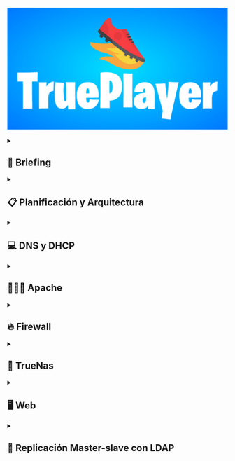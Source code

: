 ![](https://github.com/Manolete-chinchon/Super-Ultra-Sintesis/blob/main/images/TruePlayer-3-2-2025.png)
<details>
  <summary><h2>📖 Briefing</h2></summary>


<details>
  <summary><b>Idea del Proyecto</b></summary>
  <br>
La idea principal es hacer una pagina web de ventas de zapatos al estilo Nike y Adidas, con un sistema de backups que genere copias de seguridad conectado a un servidor DNS y  además un DHCP que se encargará de asignar direcciones ip a los servidores, las copias seran distribuidas por un servidor Truenas donde será almacenado por los servidores Maestro-esclavo conectados por LDAP todo protegido por un firewall.
</details>

<details>
  <summary><b>Objetivos</b></summary>
  <br>
Queremos que la web tenga la estructura similar a Nike o Adidas, con carrrito, lista de deseos y opciones de crear cuenta e inicio y cerrar sesión. Otra cosas que queremos es que con Mysql guardamos la base de datos y estas se envien al servidor Truenas en forma de backups para que las distribuya a los servidores linux Maestro-Esclavo que lo almacenará. Las Ip seran distribuidas por el DHCP que se situará junto el firewall.
  <br>
  <br>
Nuestro objetivo es aprender las funciones y a manejar el protocolo LDAP y a explorar y poder manejar con fluidez un servidor Truenas. Por parte del protocolo LDAP no conocemos nada y por parte del servidor Truenas sabemos poco y tiene opciones muy interesantes por explorar.
</details>

<details>
  <summary><b>Módulos del ciclo que tengan que ver con el proyecto</b></summary>
<br>
   Los módulos del ciclo que estarán presente en nuestro proyecto serán principalmente:
  <br>
  <br>
  
   Aplicaciones web: Este modulo se implementará para la creación y posterior edición de la web, html y css por parte del contenido y diseño, y php y mysql para la creación y la conexión con una base de datos.
   Seguridad informática: Este modulo se implementará para el uso del servidor Truenas, se encargará de la creación y distribución de los backups a los servidores linux master-slave, además de la implementación de un sistema de seguridad mediante firewall por sophos que tambien hará la función de DHCP.
  Sistemas operativos en red: Este modulo se implementará para la creación y posterior implementación de un servidor apache para el alojamiento de la web y para la comunicación LDAP para los servidores maestro esclavo que conectarán con el TrueNas
   Servicios en red: Este modulo se implementará para la creación del servidor DNS.
</details>

<details>
  <summary><b>Materiales necesarios</b></summary>
   <br>
   <p>&nbsp;&nbsp;&nbsp;&nbsp;Oracle virtualbox para los servidores (DNS + DHCP, Truenas).</p>
   <p>&nbsp;&nbsp;&nbsp;&nbsp;Sophos firewall.</p>
   <p>&nbsp;&nbsp;&nbsp;&nbsp;Cisco Packet Tracer (Para mapa lógico).</p>
   <p>&nbsp;&nbsp;&nbsp;&nbsp;HTML + CSS.</p>
   <p>&nbsp;&nbsp;&nbsp;&nbsp;APACHE O NGINX (PARA WEB).</p>
</details>
     
<details>
  <summary><b>Recursos</b></summary>
   <br>
   <p>&nbsp;&nbsp;&nbsp;&nbsp;https://www.w3schools.com/html/html_intro.asp</p>
   <p>&nbsp;&nbsp;&nbsp;&nbsp;https://openwebinars.net/academia/portada/html5-css3/</p>
   <p>&nbsp;&nbsp;&nbsp;&nbsp;https://askubuntu.com/questions/360190/how-to-configure-master-slave-ldap-replication</p>
   <p>&nbsp;&nbsp;&nbsp;&nbsp;https://www.youtube.com/watch?v=LzRK_8zwqxY</p>
   <p>&nbsp;&nbsp;&nbsp;&nbsp;https://somebooks.es/?s=LDAP+</p>
   <p>&nbsp;&nbsp;&nbsp;&nbsp;https://pandao.github.io/editor.md/en.html</p>
  </details>  
</details>     
     
<details>
  <summary><h2>📋 Planificación  y Arquitectura</h2></summary>

<details>
  <summary><b>Objetivos y Funcionalidades</b></summary>
  <br>
  Replicación de servidor OpenLDAP maestro-esclavo que copia la base de datos de una aplicación web 
  que mejora la seguridad para proteger las copias  
 </details> 
 
<details>
  <summary><b>Tecnologías a Implementar</b></summary>
  <br>
  Las tecnologias que se implementarán en el proyecto 
  <br>
  <br>
    
  **HTML**: HTML (Lenguaje de Marcas de Hipertexto) es el componente más básico de la Web. Define el significado y la estructura del contenido web. 
      
  **CSS** : El CSS podría definirse como un tipo de lenguaje que permite definir y crear la presentación visual de un documento ya estructurado y escrito en un lenguaje de marcado como puede ser HTML. Es decir, permite generar el diseño visual de páginas web e interfaces de usuario.
      
  **PHP** : Ofrece varias posibilidades para contenidos web dinámicos en su sitio web. PHP puede manejar fácilmente.
      una variedad de bases de datos, sistemas de archivos y directorios y también es adecuado para aplicaciones web complejas.
      
  **MySQL** : Es un sistema de gestión de bases de datos relacionales de código abierto. Al igual que con otras bases de datos relacionales, MySQL almacena los datos en tablas formadas
      por filas y columnas. Los usuarios   pueden definir, manipular, controlar y consultar datos con el lenguaje de consulta estructurada, también conocido como SQL.
      
  **JavaScript**: JavaScript es un lenguaje de programación que los desarrolladores utilizan para hacer páginas web interactivas. 
  Desde actualizar fuentes de redes sociales a mostrar animaciones y mapas interactivos, las funciones de JavaScript pueden mejorar la experiencia del usuario de
  un sitio web.
</details>

<details>
  <summary><b>Hardware virtualizado</b></summary>
  <br>
  
  **Firewall**: Un firewall es un sistema de seguridad de red de las computadoras que restringe el tráfico de Internet entrante, saliente o dentro de una red privada. Un firewall decide qué tráfico de red se admite y qué tráfico se considera peligroso. Básicamente, separa el tráfico bueno del malo, o el seguro del no fiable.
 
  **Máquina virtual**: Una máquina virtual (VM) es una representación virtual o emulación de un equipo físico que utiliza software en lugar de hardware para ejecutar programas e implementar aplicaciones. Al utilizar los recursos de una única máquina física, como memoria, CPU, interfaz de red y almacenamiento, las máquinas virtuales permiten a las empresas ejecutar virtualmente varias máquinas con distintos sistemas operativos en un único dispositivo.
</details>

<details>
  <summary><b>Servicios a Implementar</b></summary>
  <br>
  
  **DNS**: El sistema de nombres de dominio (DNS) es el componente del protocolo estándar de Internet responsable de convertir los nombres de dominio de uso humano en las direcciones del protocolo de Internet (IP) que los ordenadores utilizan para identificarse entre sí en la red.
  
  **DHCP**: Este protocolo se encarga de asignar de manera dinámica y automática una dirección IP, ya sea una dirección IP privada desde el router hacia los equipos de la red local, o también una IP pública por parte de un operador que utilice este tipo de protocolo para el establecimiento de la conexión.
  
  **LDAP**: Se trata de un conjunto de protocolos de licencia abierta que son utilizados para acceder a la información que está almacenada de forma centralizada en una red. Este protocolo se utiliza a nivel de aplicación para acceder a los servicios de directorio remoto
  
  **APACHE**: La funcionalidad principal de este servicio web es servir a los usuarios todos los ficheros necesarios para visualizar la web. Las solicitudes de los usuarios se hacen normalmente mediante un navegador (Chrome, Firefox... etc.). Por ejemplo, cuando un usuario escribe en su navegador página.com, esa petición llegará a nuestro servidor Apache que mediante el protocolo HTTP este se encargará de facilitarle los textos, imágenes, estilos, etc. que conforman la portada de nuestra web de forma segura.
</details>

<details>
  <summary><b>Sistemas Operativos a Utilizar</b></summary>
  
| Servicio | Sistema Operativo                             | RAM  | Almacenamiento | Procesadores | Ip           |
| -------- | --------------------------------------------- | ---- | -------------- | ------------ | ------------ |
| Host     | Win11_22H2_Spanish_x64v2                      | 16 GB| 722 GB         | 8            | ?            |
| DNS      | ubuntu-22.04.2-live-server-amd64              | 2 GB | 20 GB          | 2            | ?            |
| DHCP     | ubuntu-22.04.2-live-server-amd64              | 2 GB | 20 GB          | 2            | ?            |
| Apache   | ubuntu-22.04.2-live-server-amd64              | 2 GB | 16 GB          | 2            | ?            |
| Firewall | netgate-installer-v1.0-RC-amd64-20240919-1435 | 3 GB | 20 GB          | 2            | ?            |
| Truenas  | TrueNAS-13.0-U6.3                             | 8 GB | 20 GB x2       | 2            | ?            |

</details>

<details>
  <summary><b>Asignación de Roles y Responsabilidades</b></summary>
 <br>
  Àlex: Parte principal de la web, LDAP, apoyo al Truenas, firewall
  
  Roberto: LDAP, parte principal del Truenas, apoyo a la web, DNS, firewall
</details>

<details>
  <summary><b>Diagrama de Gantt</b></summary>
  
  ![](https://github.com/Manolete-chinchon/Super-Ultra-Sintesis/blob/main/images/Gr%C3%A1fico%20Diagrama%20de%20Gantt%20Profesional%20Multicolor.png)
</details>

<details>
  <summary><b>Diagrama de red</b></summary>

  ![](https://github.com/Manolete-chinchon/Super-Ultra-Sintesis/blob/main/images/Captura%20de%20pantalla%202025-02-10%20081700.png)
</details>

</details>

<details>
  <summary><h2>💻 DNS y DHCP</h2></summary>

<details>
  <summary><b>DNS</b></summary>
 <br>
  
Cuando administramos una infraestructura de servidores, es útil poder buscar las direcciones de red o IPs usando un nombre en lugar de tener que recordar números. Para lograr esto, podemos usar el servicio DNS, que convierte los nombres en direcciones IP.
  
En este caso, configuraremos un servidor DNS en Ubuntu 22.04 usando BIND9. Este servidor tendrá dos tipos de zonas:

**Zona directa:** que permite resolver nombres a direcciones IP.

**Zona inversa:** que convierte direcciones IP en nombres.

Requisitos previos:
 - Una MV con Ubuntu Server 22.04 
 - Un  adaptador de red: 
    - Red NAT: 192.168.1.0/24

## Actualización del sistema

Antes de empezar actualizamos el sistema operativo para garantizar que todas las aplicaciones y paquetes estén en su versión más reciente.
Para ello utilizamos los comandos  

**sudo apt update** para listar los paquetes que necesitan actualizaciones.
<br>
**sudo apt upgrade** para realizar las actualizaciones de los paquetes.

También instalamos el servicio Bind9 con el comando:
**sudo apt install bind9**

## Configuración

Para el servidor necesitamos que la IP se mantenga fija para ello modificamos el archivo netplan ubicado en /etc/netplan/00-installer-config.yaml
el resultado deberia tener la siguiente estructura:

   ![](https://github.com/Manolete-chinchon/Super-Ultra-Sintesis/blob/main/images/DNS/netplan.JPG)

Para realizar los cambios del netplan aplicamos 
  
    sudo netplan try - Indica si hay algun error en la configuación 
  
    sudo netplan apply - Aplicar los cambios 

## **Zonas**
<br>

**Zona Directa**

El primer archivo que editaremos será el que nos servirá para la zona directa. Para ello en la ubicación /etc/bind/ crearemos un directorio zones, 
copiamos el archivo db.local cambiandole el nombre con el comando
<br>

        sudo cp db.local /etc/bind/zones/db.proyectodns.com

Ahora podemos editar el archivo, debería quedar algo parecido a lo siguiente:

![](https://github.com/Manolete-chinchon/Super-Ultra-Sintesis/blob/main/images/DNS/Zona%20directa%20dns.JPG)
<br>

comprobamos que el archivo esta correctamente editado usamos el comando:
<br>

      sudo named-checkzone db.proyectodns.com /etc/bind/zones/db.proyectodns.com
<br>

**Zona Inversa**

Para la zona inversa copiamos el archivo db.127 y lo guardamos en el directorio zones en mi caso lo he llamado db.1.168.192 
<br>

      sudo cp db.127 /etc/bind/zones/db.1.168.192
      
Ahora editamos el contenido del archivo y el resultado debería verse así:

  ![](https://github.com/Manolete-chinchon/Super-Ultra-Sintesis/blob/main/images/DNS/Zona%20inversa%20DNS.JPG)

Comprobamos que el archivo ha sido correctamente editado con:
<br>

      sudo named-checkzone 6.168.192.in-addr-arpa /etc/bind/zones/db.6.168.192
        
<br>

**Configuración Local**

<br>

Para configurar las zonas de DNS locales para que el servidor resuelva nombres de dominio específicos dentro de la red editaremos el fichero **named.conf.local** antes de editar es recomendable hacer una copia del fichero
con el comando 

<br>

          sudo cp named.conf.local /etc/bind/named.conf.local.BKP

Ahora podemos editar el fichero named.conf.local y el resultado debería ser el siguiente:

![](https://github.com/Manolete-chinchon/Super-Ultra-Sintesis/blob/main/images/DNS/named_conf_local.JPG)

<br>
Comprobamos que la configuración es la correcta y no hayamos cometido errores con el comando:

<br>

        named-checkconf

si despues de lanzar el comando no devuelve nada significa que está bien configurado 

<br>

## **Lista de acceso y servidores forwarders**

<br>

Ahora editaremos el fichero **/etc/bind/named.conf.options** para crear una lista de acceso para restringir el acceso a quienes pueden realizar las consultas a nuestro servidor DNS. También pondremos un par de servidores forwarders donde pueda delegar nuestro servidor DNS local cuando no pueda resolver alguna consulta.

El resultado del fichero deberia ser algo parecido al siguiente:

![](https://github.com/Manolete-chinchon/Super-Ultra-Sintesis/blob/main/images/DNS/Lista%20de%20acceso%20y%20forwaders.JPG)

<br>

Ya casi finalizamos, pero antes de poner en marcha el servicio modificamos el fichero **/etc/default/named** donde especificaremos la opción-4 como argumento para el usuario bind, que  se crea automáticamente durante la instalación del servicio bind9. 

La opción -4  nos sirve para forzar el uso de IPv4 siempre y evitar  mensajes de error de red inalcanzable por direccionamiento IPv6.

Resultado:

![](https://github.com/Manolete-chinchon/Super-Ultra-Sintesis/blob/main/images/DNS/default%20named%20IPV4.JPG)

<br>
Con esto ya tenemos finalizada la configuración de nuestro servicio DNS, para comprobar que todo esta funcionando correctamente.
con:
para iniciar el servicio dns:

        sudo systemctl start bind9
<br>
para visualizar errores y el estado del servicio

        sudo systemctl status bind9

<br>

resultado:
<br>

![](https://github.com/Manolete-chinchon/Super-Ultra-Sintesis/blob/main/images/DNS/Status%20Bind9.JPG)
        
</details>

<details>
  <summary><b>DHCP</b></summary>
 <br>
El DHCP es un protocolo de red utilizado para asignar direcciones IP y otros parámetros de configuración de red a los dispositivos de forma automática. Esto simplifica la gestión de redes, ya que no es necesario configurar manualmente cada dispositivo.

Cuando un dispositivo se conecta a la red, envía una solicitud DHCP para obtener una dirección IP. El servidor DHCP responde asignando una IP disponible del rango de direcciones previamente configurado y proporciona otros parámetros importantes como la puerta de enlace predeterminada, los servidores DNS, y el tiempo de validez de la IP.

Este proceso ayuda a evitar conflictos de direcciones IP y facilita la administración de redes grandes, eliminando la necesidad de configuraciones manuales en cada dispositivo.

La implementación y uso del DHCP en nuestro proyecto se explicará en el apartado de pfsense en firewall porque en nuestro caso estas dos cosas se harán en conjunto
</details>

</details>

<details>
  <summary><h2>👩🏿‍💻 Apache</h2></summary>
  <br>

Apache es un servidor web de código abierto y gratuito que ha sido uno de los más populares en el mundo desde su lanzamiento en 1995. Apache es desarrollado y mantenido por la Apache Software Foundation. Es altamente configurable y compatible con una amplia variedad de sistemas operativos, incluyendo Linux, Windows, y macOS.

Apache es utilizado para servir páginas web estáticas y dinámicas a los usuarios a través de internet o una intranet y además apache es compatible con una variedad de lenguajes de programación y tecnologías como PHP, Python, Perl, y más.

Para obtener información de fuentes oficiales entre en este enlace: https://httpd.apache.org/

## Actualización del sistema

Antes de empezar actualizamos el sistema operativo para garantizar que todas las aplicaciones y paquetes estén en su versión más reciente.
Para ello utilizamos los comandos  

**sudo apt update** para listar los paquetes que necesitan actualizaciones.
<br>
**sudo apt upgrade** para realizar las actualizaciones de los paquetes.

## Configuración netplan

Para el servidor necesitamos que la IP se mantenga fija para ello modificamos el archivo netplan ubicado en /etc/netplan/00-installer-config.yaml
el resultado deberia tener la siguiente estructura:

![](https://github.com/Manolete-chinchon/Super-Ultra-Sintesis/blob/main/images/apache/netplan%20apache.png)

Para realizar los cambios del netplan aplicamos 
  
    sudo netplan try 
<br>

    sudo netplan apply

## Instalar apache

Ahora que esta todo actualizado y configurado ya podemos instalar el apache, para ello ponemos el sguiente comando:

    sudo apt install apache2

Una vez instalado podemos iniciar el servidor

    systemctl start apache2

Ahora que ya hemos iniciado comprobamos que funcione correctamente

    systemctl status apache2

Todo deberia verse así

![](https://github.com/Manolete-chinchon/Super-Ultra-Sintesis/blob/main/images/apache/image.png)

## Configuración de la web

Para empezar entramo en el archivo index.html que se encuaentra en el directorio donde se almacenan las webs

    sudo nano /var/www/html/index.html

Dentro del archivo editamos el codigo para que la web se vea como queramos

![](https://github.com/Manolete-chinchon/Super-Ultra-Sintesis/blob/main/images/apache/Html%20juan.png)

A continuacion entramos en los archivos de connfiguracion de la web

    sudo nano /etc/apache2/sites-availible/000-default.conf

Allí configuramos el nombre de dominio, un alias (opcional) para el dominio, la pagina que se mostrará por defecto y la carpeta raíz del sitio web

![](https://github.com/Manolete-chinchon/Super-Ultra-Sintesis/blob/main/images/apache/Configuraci%C3%B3n%20web.png)

Luego miraremos los sitios que estan disponibles y luego los que estan activados, comprobamos si nuestra web está activada con los comandos

    sudo ls /etc/apache2/sites-enabled
<br>

    sudo ls /etc/apache2/sites-available

![](https://github.com/Manolete-chinchon/Super-Ultra-Sintesis/blob/main/images/apache/Sitios%20activados.png)

Si nuestra web no esta activada aplicamos el siguiente comando para activarla

    sudo a2ensite sitio-web.conf

![](https://github.com/Manolete-chinchon/Super-Ultra-Sintesis/blob/main/images/apache/Activar%20sitio.png)
<details>
  <summary><h3>PHP</h3></summary>
  <br>
PHP es un lenguaje de programación que se usa principalmente para crear páginas web dinámicas. Es decir, te permite generar contenido de manera interactiva, por ejemplo, mostrando datos que provienen de una base de datos o personalizando la página según el usuario.

Cuando usas Apache junto con PHP en tu servidor, Apache se encarga de gestionar las solicitudes web, mientras que PHP se encarga de procesar la lógica del lado del servidor y generar el contenido dinámico.

## Instalación PHP
El primer paso es hacer la instalación del php con el siguiente comando:

    sudo apt install php libapache2-mod-php
![](https://github.com/Manolete-chinchon/Super-Ultra-Sintesis/blob/main/images/apache/PHP/Php%20instalaci%C3%B3n.png)

En momentos posteriores la instalación creamos un archivo php, le ponemos un codigo que genera automáticamente. Para crear el archivo php usamos el siguiente comando.

    sudo nano /var/www/juan/info.php
![](https://github.com/Manolete-chinchon/Super-Ultra-Sintesis/blob/main/images/apache/PHP/Archivo%20php.png)

Una vez creado el archivo vamos a un cliente a la web que esté conectado, ponemos la ip del servidor en el buscador y nos deberia llevar a la web apache generada anteriormente.
![](https://github.com/Manolete-chinchon/Super-Ultra-Sintesis/blob/main/images/apache/PHP/Comprobacion%20php.png)
</details>

</details>
<details>
  <summary><h2>🔥 Firewall</h2></summary>

  <details>
  <summary><b>PfSense</b></summary>
    <br>
PfSense es un sistema operativo basado en FreeBSD que funciona como firewall y router. Es muy utilizado para gestionar redes, filtrar tráfico, crear redes privadas virtuales (VPN), y mucho más. En este caso, lo instalaremos en una máquina virtual o física, configurando una red interna y un adaptador puente para permitir la comunicación entre dispositivos.

Imagen ISO de pfSense: https://www.pfsense.org/download/

## Preparación del entorno

Adaptador de red: Puente (Para la WAN)

Adaptador de red: Red interna (Para la LAN)

Para instalar pfSense en la MV voy a utilizar la siguiente configuración:

RAM: 3 GB

HDD:  20 GB

S.O.:  BSD

## Instalación de pfSense
Para la instalacion de Pfsense realizaremos la configuración predeterminada. Para ello seguiremos los pasos siguientes.

Una vez que iniciamos la máquina nos saltara un aviso de derechos de copyright de netgate, aceptamos para continuar la instalación.

![](https://github.com/Manolete-chinchon/Super-Ultra-Sintesis/blob/main/images/firewall/pfsense/derechos%20Copyright%20pfsense.PNG)


Luego seleccionamos la opción de instalar Pfsense para continuar con la configuración.

![](https://github.com/Manolete-chinchon/Super-Ultra-Sintesis/blob/main/images/firewall/pfsense/Opci%C3%B3n%20de%20instalaci%C3%B3n%20pfsense.PNG)


Luego nos saltará un mensaje para que configuremos las opciones de red. En este caso nos pide que configuremos que interfaz de red será utilizada para la WAN, escogemos la em0.

![](https://github.com/Manolete-chinchon/Super-Ultra-Sintesis/blob/main/images/firewall/pfsense/WAN%20em0.PNG)


Como la configuración de la WAN sera dada por DHCP dejamos todo por defecto y seguimos con la instalación.

![](https://github.com/Manolete-chinchon/Super-Ultra-Sintesis/blob/main/images/firewall/pfsense/continuamos%20con%20la%20instalacion.PNG)


Una vez terminamos la configuración de la WAN, nos saldrá el siguiente mensaje que no hemos asignado la interfaz de LAN. seleccionamos la segunda interfaz disponible em1 para asignarla como LAN.

![](https://github.com/Manolete-chinchon/Super-Ultra-Sintesis/blob/main/images/firewall/pfsense/seleccionamos%20la%20lan.PNG)

Una vez seleccionada la interfaz que utilizaremos como LAN, dentro de la configuración podemos escoger la IP que queramos asignarle al firewall y  también los rangos de IP que queremos que sean asignados a los equipos. Finalizada la configuración que queramos o necesitemos asignar continuamos con la instalación. 

la configuración que hemos hecho en este caso es la siguiente:

![](https://github.com/Manolete-chinchon/Super-Ultra-Sintesis/blob/main/images/firewall/pfsense/Configuraci%C3%B3n%20IP%20LAN.PNG)


Confirmamos la configuración de interfaces que hemos realizado.

![](https://github.com/Manolete-chinchon/Super-Ultra-Sintesis/blob/main/images/firewall/pfsense/Confirmaci%C3%B3n%20de%20interfaces.PNG)


Después de terminar con la configuración de interfaces y continuar nos saldrá un mensaje preguntando si queremos instalar la community edition de pfsense aceptamos y continuamos.

![](https://github.com/Manolete-chinchon/Super-Ultra-Sintesis/blob/main/images/firewall/pfsense/Intalaci%C3%B3n%20community%20edition%20pfsense.PNG)


Dejamos la configuración por defecto ya que son las recomendadas y continuamos. Para los siguientes mensajes los aceptamos todos para realizar el particionado por defecto.

![](hhttps://github.com/Manolete-chinchon/Super-Ultra-Sintesis/blob/main/images/firewall/pfsense/Partici%C3%B3n%20y%20fichero%20por%20defecto.PNG)


Seleccionamos la instalación de la última version estable, con esto empezará el proceso de instalación.

![](https://github.com/Manolete-chinchon/Super-Ultra-Sintesis/blob/main/images/firewall/pfsense/%C3%BAltima%20versi%C3%B3n.PNG)


Cuando finaliza el proceso de instalación debemos reiniciar el sistema, después apagamos la máquina, quitamos la ISO de Pfsense y volvemos a encender la máquina para poder iniciar correctamente, de lo contrario, la máquina virtual nos volverá a lanzar al inicio del proceso de instalación.

resultado:

![](https://github.com/Manolete-chinchon/Super-Ultra-Sintesis/blob/main/images/firewall/pfsense/configuraci%C3%B3n%20adaptadores.png)


## Configuración de pfSense

Una vez finalizada la instalación de Pfsense, abrimos una máquina cliente para comprobar que nos brinda la IP dentro del rango configurado y comprobamos que tenemos acceso a internet abriendo el navegador y entrando a una página cualquiera o haciendo un Ping.

![](https://github.com/Manolete-chinchon/Super-Ultra-Sintesis/blob/main/images/firewall/pfsense/Ping%20y%20navegador.png)

Una vez confirmado que todo esta correctamente, abrimos el navegador y escribimos la IP de la LAN para abrir el administrador y poder configurar el firewall.

Inicia sesión con las credenciales predeterminadas (usuario: admin, contraseña: pfsense).
![](https://github.com/Manolete-chinchon/Super-Ultra-Sintesis/blob/main/images/firewall/pfsense/Intefaz%20Pfsense.png)


![](https://github.com/Manolete-chinchon/Super-Ultra-Sintesis/blob/main/images/firewall/pfsense/Interfaz%20Interior.png)

Una vez dentro nos desplazamos a la configuración general para definir el DNS y si quermos también el dominio

![](https://github.com/Manolete-chinchon/Super-Ultra-Sintesis/blob/main/images/firewall/pfsense/Configuraciones_Generales.png)

En la configuración del DHCP asignamos el rango de IP que se repartirán

![](https://github.com/Manolete-chinchon/Super-Ultra-Sintesis/blob/main/images/firewall/pfsense/Configuraci%C3%B3n%20DHCP.png)

Creamos una regla en el portforward para hacer un tunel de comunicación de internet hacia el servidor

![](https://github.com/Manolete-chinchon/Super-Ultra-Sintesis/blob/main/images/firewall/pfsense/Port%20forward%20http.png)

## OpenVPN

Ahora instalamos las dependencias necesarias para crear nuestro VPN

![](https://github.com/Manolete-chinchon/Super-Ultra-Sintesis/blob/main/images/firewall/pfsense/Dependencias%20OpenVPN.png)

Generamos las certificaciones para asegurar la conexión VPN.

![](https://github.com/Manolete-chinchon/Super-Ultra-Sintesis/blob/main/images/firewall/pfsense/OpenVPN_CA.png)

Creamos un usuario específico para usar en el OpenVPN, y asu vez, creamos las certificaciones específicas para este usuario.

![](https://github.com/Manolete-chinchon/Super-Ultra-Sintesis/blob/main/images/firewall/pfsense/CertificadosVPN_y_Usuarios.png)

Configuramos la regla para tenerlo listo y poder usar el VPN correctamente.

![](https://github.com/Manolete-chinchon/Super-Ultra-Sintesis/blob/main/images/firewall/pfsense/OpenVPN%20REGLA.png)

En un dispositivo móvil, por ejemplo, descargamos una aplicación cualquiera para el VPN, cargamos el archivo VPN y se nos guarada la configuración.

<img src="https://github.com/Manolete-chinchon/Super-Ultra-Sintesis/blob/main/images/firewall/pfsense/OpenVPN%20interfaz%20movil.jpg" width="500" height="800" />

Le damos a conectar y comenzará a salir un montón de texto hasta que nos diga succes.

<img src="https://github.com/Manolete-chinchon/Super-Ultra-Sintesis/blob/main/images/firewall/pfsense/Conexi%C3%B3n%20VPN.jpg" width="500" height="800" />

Una vez conectados podemos comprobar que podemos entrar a la página de configuración de pfsense.

<img src="https://github.com/Manolete-chinchon/Super-Ultra-Sintesis/blob/main/images/firewall/pfsense/Acceso%20pfsense%20movil.jpg" width="500" height="800" />

También al dominio apache situado en la misma red interna.

<img src="https://github.com/Manolete-chinchon/Super-Ultra-Sintesis/blob/main/images/firewall/pfsense/VPN_WEB.jpg" width="500" height="800" />

## SSH

Creamos la regla para habilitar el ssh y permitir las conexiones hacia el servidor.

![](https://github.com/Manolete-chinchon/Super-Ultra-Sintesis/blob/main/images/firewall/pfsense/Port%20forward%20SSH.png)

Una vez creado comprobamos las conexiones, si nos conectamos correctamente habremos realizado con éxito la configuración del ssh.

![](https://github.com/Manolete-chinchon/Super-Ultra-Sintesis/blob/main/images/firewall/pfsense/comprobaci%C3%B3n%20ssh.png)


</details>
<details>
  <summary><b>Conexión OpenVPN (extra)</b></summary>
<br>
Este extra trata sobre una conexión de dos maquinas virtuales de dos dispositivos diferentes, para eso necesitamos un router, tres cables ethernet, un cable de corriente y dos PCs con las maquinas virtuales, el firewall pfsense y el cliente windows 10.
Lo primero que hay que hacer es conectar los dos PCs al mismo router para que este todo en la misma red, luego colocar el adaptador de red en red nat de las dos maquinas e iniciarlas. En el firewall pasamos el archivo de vpn de android al cliente ubuntu por los medios que guste, en el windows con cualquier aplicación cargamos el archivo y ya deberia estar en la misma red del firewall.
</details>
</details>

<details>
  <summary><h2>🔐 TrueNas</h2></summary>

  ## Introducción
TrueNAS es un sistema operativo de código abierto que permite convertir un ordenador o servidor en un potente dispositivo de almacenamiento en red (NAS). Está basado en FreeBSD o Linux y es muy utilizado en entornos tanto domésticos como empresariales para gestionar grandes volúmenes de datos.

Su principal función es ofrecer un espacio centralizado para almacenar, compartir y proteger archivos dentro de una red, utilizando protocolos como SMB (Windows), NFS (Linux/Unix) o iSCSI (almacenamiento en bloque).

En el ámbito de los backups, TrueNAS es una herramienta clave porque permite:

Consolidar las copias de seguridad de múltiples dispositivos y servidores en un único sistema.

Proteger la integridad de los datos mediante el sistema de archivos ZFS, que incluye funciones como la detección y corrección de errores, snapshots y replicación.

Automatizar tareas de respaldo mediante herramientas internas o integraciones con software de backup de terceros.

Facilitar la recuperación rápida de archivos o sistemas completos en caso de pérdida de datos o fallos de hardware.

## Instalación

Al momento de iniciar la máquina virtual nos aparecerá una pantalla en la cual elegiremos la primera opción para comenzar con la instalación.

  ![](https://github.com/Manolete-chinchon/Super-Ultra-Sintesis/blob/main/images/truenas/truenas%20instalar.png)

Después nos saldrá la siguiente opción donde escogemos en que unidad de almacenaciento se instalará el sistema de truenas, elegimos ada0. En este caso, como se puede observar solo tenemos una unidad (posteriormente de la instalación añadimos otras tres para realizar un raid 5) pero incluso si tuviésemos más, se seguiría escogiendo esta opción para instalar el sistema. 

![](https://github.com/Manolete-chinchon/Super-Ultra-Sintesis/blob/main/images/truenas/truenas%20seleccion%20disco.png)

Para el tipo de arranque escogeremos la recomendado por la guía de instalación

![](https://github.com/Manolete-chinchon/Super-Ultra-Sintesis/blob/main/images/truenas/truenas%20arranque.png)

Finalmente, después de terminar con la instalación, el sistema se reiniciara y nos mostrará la siguiente pantalla con una IP, esta IP la pondremos en el navegador de una máquina cliente para acceder a la interfaz gráfica donde comenzaremos con la configuración.

![](https://github.com/Manolete-chinchon/Super-Ultra-Sintesis/blob/main/images/truenas/Interfaz%20de%20servidor.png)

## Configuración 

Para comenzar con la configuración vamos a la interfaz gráfica, para ello, ponemos la IP que nos da el servidor en el navegador de un equipo cliente.

![](https://github.com/Manolete-chinchon/Super-Ultra-Sintesis/blob/main/images/truenas/truenas%20inicio.png)


Primero crearemos el Pool , donde formaremos un raid 5 para proteger nuestros datos y unidades de almacenamiento, y luego generaremos varios datasets (carpetas) que es donde estarán destinadas los backups de los respctivos datos que escogeremos.

![](https://github.com/Manolete-chinchon/Super-Ultra-Sintesis/blob/main/images/truenas/Pool%20raid5.png)


Ahora vamos al apartado de account manager/usuario y creamos un nuevo usuario que se encargará de realizar y gestionar los backups.

![](https://github.com/Manolete-chinchon/Super-Ultra-Sintesis/blob/main/images/truenas/usuario%20Backup.png)


A continuación, activamos los servicios ssh, rsync, smb y ftp que nos ayudarán para poder realizar y gestionar los backups.

SSH: Permite acceder y administrar remotamente otro sistema de forma segura mediante cifrado. Puedes conectarte a servidores remotos para ejecutar scripts de respaldo o transferir archivos de forma segura por ejemplo, rsync sobre SSH.

Rsync: Herramienta para sincronizar y transferir archivos entre sistemas, con la ventaja de copiar solo los cambios. Ideal para hacer copias de seguridad incrementales, eficientes y rápidas entre directorios locales o remotos muchas veces se usa junto con SSH.

SMB: Protocolo para compartir archivos e impresoras en redes, especialmente en entornos Windows. Permite acceder a carpetas compartidas en red para copiar o almacenar respaldos desde o hacia sistemas Windows o compatibles.

FTP: Protocolo para transferir archivos entre sistemas a través de una red. Se puede usar para subir o descargar archivos de respaldo desde un servidor FTP.

![](https://github.com/Manolete-chinchon/Super-Ultra-Sintesis/blob/main/images/truenas/servicios%20activos.png)


Luego, vamos al apartado sharing/smb. Aquí es donde creamos el acceso desde un equipo cliente dentro de la red a los datasets que creamos en el pool.

![](https://github.com/Manolete-chinchon/Super-Ultra-Sintesis/blob/main/images/truenas/SMB.png)




![](https://github.com/Manolete-chinchon/Super-Ultra-Sintesis/blob/main/images/truenas/creaci%C3%B3n%20script.png)


![](https://github.com/Manolete-chinchon/Super-Ultra-Sintesis/blob/main/images/truenas/envio%20backup.png)


![](https://github.com/Manolete-chinchon/Super-Ultra-Sintesis/blob/main/images/truenas/envio%20backup.png)


![](https://github.com/Manolete-chinchon/Super-Ultra-Sintesis/blob/main/images/truenas/Comprobar%20backups.png)


</details>

<details>
  <summary><h2>🖥️ Web</h2></summary>
  <details>
<summary><b>Estructura de la web</b></summary>
<br>
    
## Mapa del sitio

  En este mapa se permiten ver las conexiones que hay entre paginas.
    <br>
    
  ![](https://github.com/Manolete-chinchon/Super-Ultra-Sintesis/blob/main/images/web/Mapa%20del%20sitio.png)

## Mockups

Este es el mockup de la pagina de inicio

  ![](https://github.com/Manolete-chinchon/Super-Ultra-Sintesis/blob/main/images/web/Mokap%20inicio.png)

Este es el mockup de la pagina de compra

  ![](https://github.com/Manolete-chinchon/Super-Ultra-Sintesis/blob/main/images/web/Mokup%20compra.png)

Este es el mockup de la pagina del carrito

  ![](https://github.com/Manolete-chinchon/Super-Ultra-Sintesis/blob/main/images/web/Mokap%20carrito.png)

Este es el mockup de la pagina del login

  ![](https://github.com/Manolete-chinchon/Super-Ultra-Sintesis/blob/main/images/web/Mokap%20login.png)

Este es el mockup de la pagina del registro

  ![](https://github.com/Manolete-chinchon/Super-Ultra-Sintesis/blob/main/images/web/Mokap%20register.png)
</details>

</details>

<details>
  <summary><h2>👤 Replicación Master-slave con LDAP</h2></summary>
<br>
Lo primero para la creación de una replicación Maestro-esclavo entre dos servidores LDAP es tener los servidores instalados en si, simplemente eso, para ello tenemos una guia que se encontrara en los archivos del principio, está guia esta hecha y comprobada pero un excelente alumno apuesto y galán de SMX2 llamado Àlex Domínguez que ha tenido la amabilidad de compartirnos esta guia.
<br>
Una vez tengamos los dos servidores creados con su IP cada uno y algo que los diferencie de maestro y esclavo podemos empezar la creación de los archivo ldif para la configuración de cada máquina.
La configuraciones de LDAP se hacen con unos archivos con una extensión ldif, que es un formato de texto estándar para representar y intercambiar datos de directorio LDAP. Los archivos .ldif se utilizan para exportar información de directorio y para importar datos en servidores LDAP, permitiendo la transferencia de datos entre diferentes servidores de directorios o para ser usados por herramientas como ldapadd.
<br>
<br>
  
## Maestro
Ahora si empezamos, dentro del servidor maestro necesitamos un usuario que gestione la replicación, para ello creamos el archivo replicator.ldif (los nombres de los archivos no tienen que ser exactamente los mismos estos son un ejemplo) y dentro del archivo ponemos la siguiente información

    sudo nano replicator.ldif
  <br>
  
    dn: cn=replicator,dc=example,dc=com
    objectClass: simpleSecurityObject
    objectClass: organizationalRole
    cn: replicator
    description: Replication user
    userPassword: {CRYPT}x

En dc=example y dc=com ponemos el dominio que creamos junto a los servidores y en userPassword: la contraseña, preferiblemente encriptada (en la guia se explica como encriptar la contraseña)
Ahora que ya esta el archivo creado añadimos la entrada

    ldapadd -x -ZZ ldap://ip-del-servidor-maestro -D cn=admin,dc=example,dc=com -W -f replicator.ldif

Después de crear el usuario nos daremos cuenta de que es como uno cualquiera, para eso cambiaremos las reglas del ACL y le damos los privilegios necesarios, creamos el archivo replicator-acl-limits.ldif y ponemos la siguiente información.

    sudo nano replicator-acl-limits.ldif
  <br>
  
    dn: olcDatabase={1}mdb,cn=config
    changetype: modify
    add: olcAccess
    olcAccess: {0}to *
      by dn.exact="cn=replicator,dc=example,dc=com" read
      by * break
    -
    add: olcLimits
    olcLimits: dn.exact="cn=replicator,dc=example,dc=com"
      time.soft=unlimited time.hard=unlimited
      size.soft=unlimited size.hard=unlimited

Añadimos la entrada a la base de datos.

    sudo ldapmodify -Q -Y EXTERNAL -H ldapi:/// -f replicator-acl-limits.ldif

Con el usuario ya creado tenemos que agregar el syncprov para crear la replicación en el maestro.
Creamos el archivo provider_simple_sync.ldif y escribimos las lineas con el texto.

    sudo nano provider_simple_sync.ldif
  <br>
  
    # Add indexes to the frontend db.
    dn: olcDatabase={1}mdb,cn=config
    changetype: modify
    add: olcDbIndex
    olcDbIndex: entryCSN eq
    -
    add: olcDbIndex
    olcDbIndex: entryUUID eq

    #Load the syncprov module.
    dn: cn=module{0},cn=config
    changetype: modify
    add: olcModuleLoad
    olcModuleLoad: syncprov

    # syncrepl Provider for primary db
    dn: olcOverlay=syncprov,olcDatabase={1}mdb,cn=config
    changetype: add
    objectClass: olcOverlayConfig
    objectClass: olcSyncProvConfig
    olcOverlay: syncprov
    olcSpCheckpoint: 100 10
    olcSpSessionLog: 100
Guardamos y añadimos la entrada a la base de datos

    sudo ldapadd -Q -Y EXTERNAL -H ldapi:/// -f provider_simple_sync.ldif

Con esto y un bizcocho acabamos la configuración del servidor maestro, ahora empezaremos con la configuración del esclavo, es más corta pero más propensa a errores.
<br>

## Esclavo 
Dentro del servidor esclavo creamos un archivo para la creación de la replicación esclavo, dentro del archivo estará toda la información para asignar que el esclavo busque al maestro, para eso creamos el archivo consumer_simple_sync.ldif y ponemos la siguiente información

    dn: cn=module{0},cn=config
    changetype: modify
    add: olcModuleLoad
    olcModuleLoad: syncprov

    dn: olcDatabase={1}mdb,cn=config
    changetype: modify
    add: olcDbIndex
    olcDbIndex: entryUUID eq
    -
    add: olcSyncrepl
    olcSyncrepl: rid=0
      provider=ldap://ldap01.example.com
      bindmethod=simple
      binddn="cn=replicator,dc=example,dc=com" credentials=<secret>
      searchbase="dc=example,dc=com"
      schemachecking=on
      type=refreshAndPersist retry="60 +"
      starttls=critical tls_reqcert=demand
    -
    add: olcUpdateRef
    olcUpdateRef: ldap://ldap01.example.com

rid: Digito único de 3 números

provider: IP del maestro

binddn: DN del usuario del replicador

credentials: Contraseña del usuario

searchbase: Sufijo de la base de datos que se va a replicar

olcUpdateRef: IP del maestro

<br>

Guardamos y añadimos la entrada, después de esto ya habriamos creado la replicación maestro esclavo de LDAP, así que procederemoos a las comprobaciones

## Comprobaciones

En ambos servidores hay que escribir el siguiente comando

    ldapsearch -z1 -LLL -x -s base -b dc=example,dc=com contextCSN

Al ejecutar este comando nos dara un número, este número se tiene que mostrar idéntico en los dos servidores, si son el mismo es que los servidores estan sincronizados si no algo esta mal.
Si en el esclavo no da número es que no encuentra el servidor maestro pero si da un numero diferente es que ni siquiera lo busca
<br>
Si estan sincronizados ahora toca ir a un cliente y comprobar los usuarios, para ello iniciamos el navegador y entramos al LAM (LDAP Account Manager) e iniciamos los dos servidores.
Ahora si creamos un usuario en el maestro este se deberia de crear en el esclavo, si es así significa que la creación de la replicación maestro esclavo ha sido un éxito.
<br>
Si las comprobaciones funcionan correctamente solo queda abrir una botella de champan y celebrarlo.
</details>

